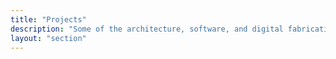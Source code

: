 ```yaml
---
title: "Projects"
description: "Some of the architecture, software, and digital fabrication projects to which I've contributed."
layout: "section"
---
```


